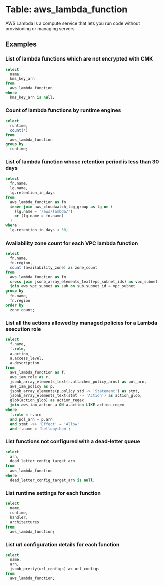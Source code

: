 # Table: aws_lambda_function

AWS Lambda is a compute service that lets you run code without provisioning or managing servers.

## Examples

### List of lambda functions which are not encrypted with CMK

```sql
select
  name,
  kms_key_arn
from
  aws_lambda_function
where
  kms_key_arn is null;
```

### Count of lambda functions by runtime engines

```sql
select
  runtime,
  count(*)
from
  aws_lambda_function
group by
  runtime;
```

### List of lambda function whose retention period is less than 30 days

```sql
select
  fn.name,
  lg.name,
  lg.retention_in_days
from
  aws_lambda_function as fn
  inner join aws_cloudwatch_log_group as lg on (
    (lg.name = '/aws/lambda/')
    or (lg.name = fn.name)
  )
where
  lg.retention_in_days < 30;
```

### Availability zone count for each VPC lambda function

```sql
select
  fn.name,
  fn.region,
  count (availability_zone) as zone_count
from
  aws_lambda_function as fn
  cross join jsonb_array_elements_text(vpc_subnet_ids) as vpc_subnet
  join aws_vpc_subnet as sub on sub.subnet_id = vpc_subnet
group by
  fn.name,
  fn.region
order by
  zone_count;
```

### List all the actions allowed by managed policies for a Lambda execution role

```sql
select
  f.name,
  f.role,
  a.action,
  a.access_level,
  a.description
from
  aws_lambda_function as f,
  aws_iam_role as r,
  jsonb_array_elements_text(r.attached_policy_arns) as pol_arn,
  aws_iam_policy as p,
  jsonb_array_elements(p.policy_std -> 'Statement') as stmt,
  jsonb_array_elements_text(stmt -> 'Action') as action_glob,
  glob(action_glob) as action_regex
  join aws_iam_action a ON a.action LIKE action_regex
where
  f.role = r.arn
  and pol_arn = p.arn
  and stmt ->> 'Effect' = 'Allow'
  and f.name = 'hellopython';
```

### List functions not configured with a dead-letter queue

```sql
select
  arn,
  dead_letter_config_target_arn
from
  aws_lambda_function
where
  dead_letter_config_target_arn is null;
```

### List runtime settings for each function

```sql
select
  name,
  runtime,
  handler,
  architectures
from
  aws_lambda_function;
```

### List url configuration details for each function

```sql
select
  name,
  arn,
  jsonb_pretty(url_configs) as url_configs
from
  aws_lambda_function;
```
